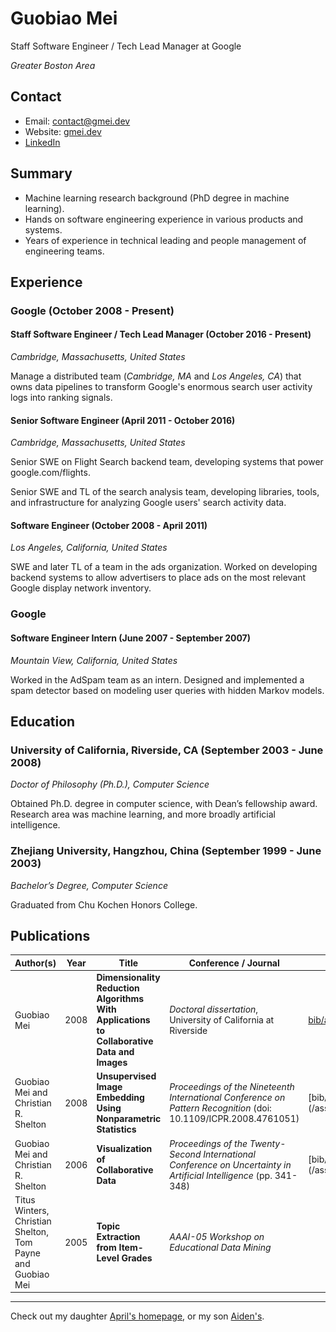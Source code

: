 # Guobiao Mei

Staff Software Engineer / Tech Lead Manager at Google

*Greater Boston Area*

## Contact
* Email: [contact@gmei.dev](mailto:contact@gmei.dev)
* Website: [gmei.dev](http://gmei.dev/)
* [LinkedIn](https://www.linkedin.com/in/guobiao/)

## Summary
* Machine learning research background (PhD degree in machine learning).
* Hands on software engineering experience in various products and systems.
* Years of experience in technical leading and people management of engineering teams.

## Experience
### Google (October 2008 - Present)
#### Staff Software Engineer / Tech Lead Manager (October 2016 - Present)
*Cambridge, Massachusetts, United States*

Manage a distributed team (*Cambridge, MA* and *Los Angeles, CA*) that owns data pipelines to transform Google's enormous search user activity logs into ranking signals.

#### Senior Software Engineer (April 2011 - October 2016)
*Cambridge, Massachusetts, United States*

Senior SWE on Flight Search backend team, developing systems that power google.com/flights.

Senior SWE and TL of the search analysis team, developing libraries, tools, and infrastructure for analyzing Google users' search activity data.

#### Software Engineer (October 2008 - April 2011)
*Los Angeles, California, United States*

SWE and later TL of a team in the ads organization. Worked on developing backend systems to allow advertisers to place ads on the most relevant Google display network inventory.

### Google
#### Software Engineer Intern (June 2007 - September 2007)
*Mountain View, California, United States*

Worked in the AdSpam team as an intern. Designed and implemented a spam detector based on modeling user queries with hidden Markov models.

## Education
### University of California, Riverside, CA (September 2003 - June 2008)
*Doctor of Philosophy (Ph.D.), Computer Science*

Obtained Ph.D. degree in computer science, with Dean’s fellowship award. Research area was machine learning, and more broadly artificial intelligence.

### Zhejiang University, Hangzhou, China (September 1999 - June 2003)
*Bachelor’s Degree, Computer Science*

Graduated from Chu Kochen Honors College.

## Publications

| Author(s) | Year | Title | Conference / Journal | Bibtex / Abstract | Download |
| --- | --- | --- | --- | --- | --- |
| Guobiao Mei | 2008 | **Dimensionality Reduction Algorithms With Applications to Collaborative Data and Images** | _Doctoral dissertation_, University of California at Riverside | [bib/abs](/assets/papers/Mei08) | [![PDF](/assets/images/pdf.gif)](/assets/papers/dissertation.pdf) |
| Guobiao Mei and Christian R. Shelton | 2008 | **Unsupervised Image Embedding Using Nonparametric Statistics** | _Proceedings of the Nineteenth International Conference on Pattern Recognition_ (doi: 10.1109/ICPR.2008.4761051) | [bib/abs](/assets/papers/MeiShe08 | [![PDF](/assets/images/pdf.gif)](/assets/papers/icpr08.pdf) |
| Guobiao Mei and Christian R. Shelton | 2006 | **Visualization of Collaborative Data** | _Proceedings of the Twenty-Second International Conference on Uncertainty in Artificial Intelligence_ (pp. 341-348) | [bib/abs](/assets/papers/MeiShe06 | [![PDF](/assets/images/pdf.gif)](/assets/papers/covis.pdf) |
| Titus Winters, Christian Shelton, Tom Payne and Guobiao Mei | 2005 | **Topic Extraction from Item-Level Grades** | _AAAI-05 Workshop on Educational Data Mining_ | | [![PDF](/assets/images/pdf.gif)](/assets/papers/aaai05-w2.pdf) |

---
Check out my daughter [April's homepage](/april), or my son [Aiden's](/aiden).

